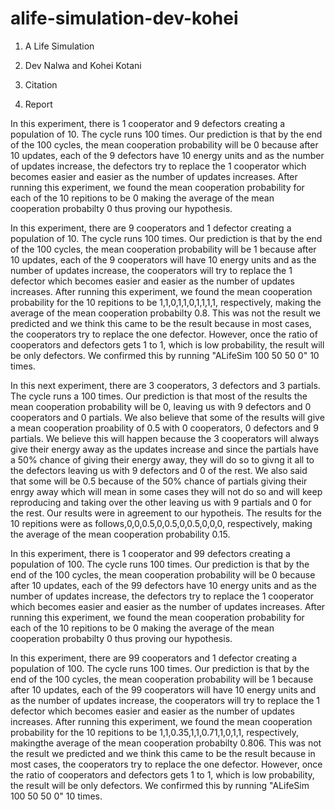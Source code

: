 # alife-simulation-dev-kohei

1. A Life Simulation

2. Dev Nalwa and Kohei Kotani

3. Citation

4. Report

In this experiment, there is 1 cooperator and 9 defectors creating a
population of 10. The cycle runs 100 times. Our prediction is that by the
end of the 100 cycles, the mean cooperation probability will be 0 because
after 10 updates, each of the 9 defectors have 10 energy units and as the
number of updates increase, the defectors try to replace the 1 cooperator
which becomes easier and easier as the number of updates increases. After
running this experiment, we found the mean cooperation probability for each
of the 10 repitions to be 0 making the average of the mean cooperation
probabilty 0 thus proving our hypothesis.


In this experiment, there are 9 cooperators and 1 defector creating a
population of 10. The cycle runs 100 times. Our prediction is that by the
end of the 100 cycles, the mean cooperation probability will be 1 because
after 10 updates, each of the 9 cooperators will have 10 energy units and as the
number of updates increase, the cooperators will try to replace the 1 defector
which becomes easier and easier as the number of updates increases. After
running this experiment, we found the mean cooperation probability for the
10 repitions to be 1,1,0,1,1,0,1,1,1,1, respectively, making the average of
the mean cooperation probabilty 0.8. This was not the result we predicted
and we think this came to be the result because in most cases, the
cooperators try to replace the one defector. However, once the ratio of
cooperators and defectors gets 1 to 1, which is low probability, the result
will be only defectors. We confirmed this by running "ALifeSim 100 50 50 0"
10 times.


In this next experiment, there are 3 cooperators, 3 defectors and 3
partials. The cycle runs a 100 times. Our prediction is that most of the
results the mean cooperation probability will be 0, leaving us with 9
defectors and 0 cooperators and 0 partials. We also believe that some of
the results will give a mean cooperation proability of 0.5 with 0
cooperators, 0 defectors and 9 partials. We believe this will happen
because the 3 cooperators will always give their energy away as the updates
increase and since the partials have a 50% chance of giving their energy
away, they will do so to givng it all to the defectors leaving us with 9
defectors and 0 of the rest. We also said that some will be 0.5 because of
the 50% chance of partials giving their enrgy away which will mean in some
cases they will not do so and will keep reproducing and taking over the
other leaving us with 9 partials and 0 for the rest. Our results were in
agreement to our hypotheis. The results for the 10 repitions were as
follows,0,0,0.5,0,0.5,0,0.5,0,0,0, respectively, making the average of the
mean cooperation probability 0.15.  

In this experiment, there is 1 cooperator and 99 defectors creating a
population of 100. The cycle runs 100 times. Our prediction is that by the
end of the 100 cycles, the mean cooperation probability will be 0 because
after 10 updates, each of the 99 defectors have 10 energy units and as the
number of updates increase, the defectors try to replace the 1 cooperator
which becomes easier and easier as the number of updates increases. After
running this experiment, we found the mean cooperation probability for each
of the 10 repitions to be 0 making the average of the mean cooperation
probabilty 0 thus proving our hypothesis.

In this experiment, there are 99 cooperators and 1 defector creating a
population of 100. The cycle runs 100 times. Our prediction is that by the
end of the 100 cycles, the mean cooperation probability will be 1 because
after 10 updates, each of the 99 cooperators will have 10 energy units and
as the number of updates increase, the cooperators will try to replace the
1 defector which becomes easier and easier as the number of updates
increases. After running this experiment, we found the mean cooperation
probability for the 10 repitions to be 1,1,0.35,1,1,0.71,1,0,1,1, respectively,
makingthe average of the mean cooperation probabilty 0.806. This was not
the result we predicted and we think this came to be the result because in
most cases, the cooperators try to replace the one defector. However, once
the ratio of cooperators and defectors gets 1 to 1, which is low
probability, the result will be only defectors. We confirmed this by
running "ALifeSim 100 50 50 0" 10 times.
